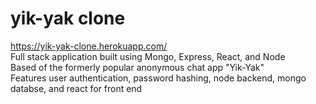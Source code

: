 # yik-yak clone
https://yik-yak-clone.herokuapp.com/ <br/>
Full stack application built using Mongo, Express, React, and Node <br/>
Based of the formerly popular anonymous chat app "Yik-Yak" <br/>
Features user authentication, password hashing, node backend, mongo databse, and react for front end

